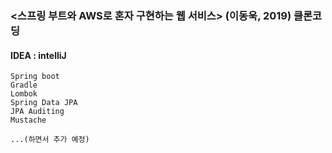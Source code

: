 ### <스프링 부트와 AWS로 혼자 구현하는 웹 서비스> (이동욱, 2019) 클론코딩

#### IDEA : intelliJ
```
Spring boot
Gradle
Lombok
Spring Data JPA
JPA Auditing
Mustache

...(하면서 추가 예정)
```
